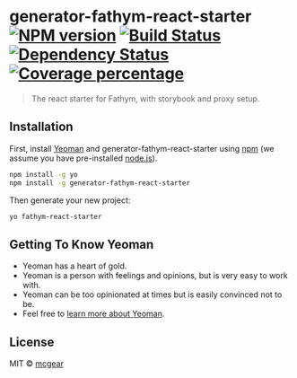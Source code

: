 # generator-fathym-react-starter [![NPM version][npm-image]][npm-url] [![Build Status][travis-image]][travis-url] [![Dependency Status][daviddm-image]][daviddm-url] [![Coverage percentage][coveralls-image]][coveralls-url]
> The react starter for Fathym, with storybook and proxy setup.

## Installation

First, install [Yeoman](http://yeoman.io) and generator-fathym-react-starter using [npm](https://www.npmjs.com/) (we assume you have pre-installed [node.js](https://nodejs.org/)).

```bash
npm install -g yo
npm install -g generator-fathym-react-starter
```

Then generate your new project:

```bash
yo fathym-react-starter
```

## Getting To Know Yeoman

 * Yeoman has a heart of gold.
 * Yeoman is a person with feelings and opinions, but is very easy to work with.
 * Yeoman can be too opinionated at times but is easily convinced not to be.
 * Feel free to [learn more about Yeoman](http://yeoman.io/).

## License

MIT © [mcgear]()


[npm-image]: https://badge.fury.io/js/generator-fathym-react-starter.svg
[npm-url]: https://npmjs.org/package/generator-fathym-react-starter
[travis-image]: https://travis-ci.com/fathym-devkit/generator-fathym-react-starter.svg?branch=master
[travis-url]: https://travis-ci.com/fathym-devkit/generator-fathym-react-starter
[daviddm-image]: https://david-dm.org/fathym-devkit/generator-fathym-react-starter.svg?theme=shields.io
[daviddm-url]: https://david-dm.org/fathym-devkit/generator-fathym-react-starter
[coveralls-image]: https://coveralls.io/repos/fathym-devkit/generator-fathym-react-starter/badge.svg
[coveralls-url]: https://coveralls.io/r/fathym-devkit/generator-fathym-react-starter
